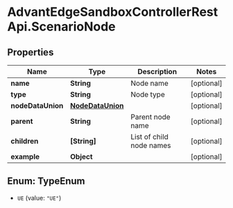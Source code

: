 # AdvantEdgeSandboxControllerRestApi.ScenarioNode

## Properties
Name | Type | Description | Notes
------------ | ------------- | ------------- | -------------
**name** | **String** | Node name | [optional] 
**type** | **String** | Node type | [optional] 
**nodeDataUnion** | [**NodeDataUnion**](NodeDataUnion.md) |  | [optional] 
**parent** | **String** | Parent node name | [optional] 
**children** | **[String]** | List of child node names | [optional] 
**example** | **Object** |  | [optional] 


<a name="TypeEnum"></a>
## Enum: TypeEnum


* `UE` (value: `"UE"`)




